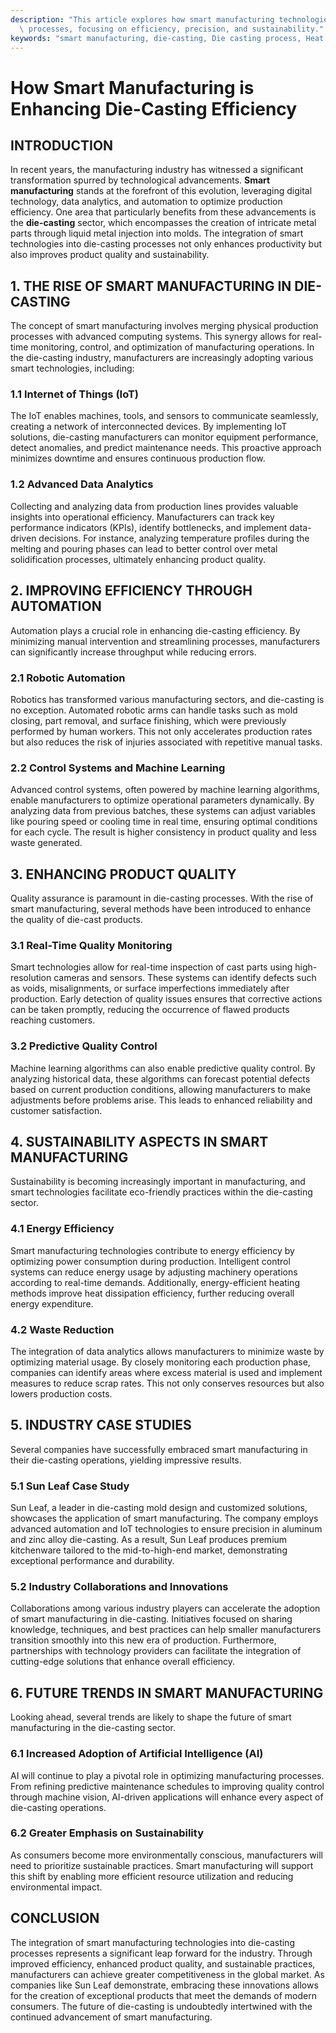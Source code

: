 ```yaml
---
description: "This article explores how smart manufacturing technologies are improving die-casting\
  \ processes, focusing on efficiency, precision, and sustainability."
keywords: "smart manufacturing, die-casting, Die casting process, Heat dissipation efficiency"
---
```

# How Smart Manufacturing is Enhancing Die-Casting Efficiency

## INTRODUCTION

In recent years, the manufacturing industry has witnessed a significant transformation spurred by technological advancements. **Smart manufacturing** stands at the forefront of this evolution, leveraging digital technology, data analytics, and automation to optimize production efficiency. One area that particularly benefits from these advancements is the **die-casting** sector, which encompasses the creation of intricate metal parts through liquid metal injection into molds. The integration of smart technologies into die-casting processes not only enhances productivity but also improves product quality and sustainability.

## 1. THE RISE OF SMART MANUFACTURING IN DIE-CASTING

The concept of smart manufacturing involves merging physical production processes with advanced computing systems. This synergy allows for real-time monitoring, control, and optimization of manufacturing operations. In the die-casting industry, manufacturers are increasingly adopting various smart technologies, including:

### 1.1 Internet of Things (IoT)

The IoT enables machines, tools, and sensors to communicate seamlessly, creating a network of interconnected devices. By implementing IoT solutions, die-casting manufacturers can monitor equipment performance, detect anomalies, and predict maintenance needs. This proactive approach minimizes downtime and ensures continuous production flow.

### 1.2 Advanced Data Analytics

Collecting and analyzing data from production lines provides valuable insights into operational efficiency. Manufacturers can track key performance indicators (KPIs), identify bottlenecks, and implement data-driven decisions. For instance, analyzing temperature profiles during the melting and pouring phases can lead to better control over metal solidification processes, ultimately enhancing product quality.

## 2. IMPROVING EFFICIENCY THROUGH AUTOMATION

Automation plays a crucial role in enhancing die-casting efficiency. By minimizing manual intervention and streamlining processes, manufacturers can significantly increase throughput while reducing errors.

### 2.1 Robotic Automation

Robotics has transformed various manufacturing sectors, and die-casting is no exception. Automated robotic arms can handle tasks such as mold closing, part removal, and surface finishing, which were previously performed by human workers. This not only accelerates production rates but also reduces the risk of injuries associated with repetitive manual tasks.

### 2.2 Control Systems and Machine Learning

Advanced control systems, often powered by machine learning algorithms, enable manufacturers to optimize operational parameters dynamically. By analyzing data from previous batches, these systems can adjust variables like pouring speed or cooling time in real time, ensuring optimal conditions for each cycle. The result is higher consistency in product quality and less waste generated.

## 3. ENHANCING PRODUCT QUALITY

Quality assurance is paramount in die-casting processes. With the rise of smart manufacturing, several methods have been introduced to enhance the quality of die-cast products.

### 3.1 Real-Time Quality Monitoring

Smart technologies allow for real-time inspection of cast parts using high-resolution cameras and sensors. These systems can identify defects such as voids, misalignments, or surface imperfections immediately after production. Early detection of quality issues ensures that corrective actions can be taken promptly, reducing the occurrence of flawed products reaching customers.

### 3.2 Predictive Quality Control

Machine learning algorithms can also enable predictive quality control. By analyzing historical data, these algorithms can forecast potential defects based on current production conditions, allowing manufacturers to make adjustments before problems arise. This leads to enhanced reliability and customer satisfaction.

## 4. SUSTAINABILITY ASPECTS IN SMART MANUFACTURING

Sustainability is becoming increasingly important in manufacturing, and smart technologies facilitate eco-friendly practices within the die-casting sector.

### 4.1 Energy Efficiency

Smart manufacturing technologies contribute to energy efficiency by optimizing power consumption during production. Intelligent control systems can reduce energy usage by adjusting machinery operations according to real-time demands. Additionally, energy-efficient heating methods improve heat dissipation efficiency, further reducing overall energy expenditure.

### 4.2 Waste Reduction

The integration of data analytics allows manufacturers to minimize waste by optimizing material usage. By closely monitoring each production phase, companies can identify areas where excess material is used and implement measures to reduce scrap rates. This not only conserves resources but also lowers production costs.

## 5. INDUSTRY CASE STUDIES

Several companies have successfully embraced smart manufacturing in their die-casting operations, yielding impressive results.

### 5.1 Sun Leaf Case Study

Sun Leaf, a leader in die-casting mold design and customized solutions, showcases the application of smart manufacturing. The company employs advanced automation and IoT technologies to ensure precision in aluminum and zinc alloy die-casting. As a result, Sun Leaf produces premium kitchenware tailored to the mid-to-high-end market, demonstrating exceptional performance and durability.

### 5.2 Industry Collaborations and Innovations

Collaborations among various industry players can accelerate the adoption of smart manufacturing in die-casting. Initiatives focused on sharing knowledge, techniques, and best practices can help smaller manufacturers transition smoothly into this new era of production. Furthermore, partnerships with technology providers can facilitate the integration of cutting-edge solutions that enhance overall efficiency.

## 6. FUTURE TRENDS IN SMART MANUFACTURING

Looking ahead, several trends are likely to shape the future of smart manufacturing in the die-casting sector.

### 6.1 Increased Adoption of Artificial Intelligence (AI)

AI will continue to play a pivotal role in optimizing manufacturing processes. From refining predictive maintenance schedules to improving quality control through machine vision, AI-driven applications will enhance every aspect of die-casting operations.

### 6.2 Greater Emphasis on Sustainability

As consumers become more environmentally conscious, manufacturers will need to prioritize sustainable practices. Smart manufacturing will support this shift by enabling more efficient resource utilization and reducing environmental impact.

## CONCLUSION

The integration of smart manufacturing technologies into die-casting processes represents a significant leap forward for the industry. Through improved efficiency, enhanced product quality, and sustainable practices, manufacturers can achieve greater competitiveness in the global market. As companies like Sun Leaf demonstrate, embracing these innovations allows for the creation of exceptional products that meet the demands of modern consumers. The future of die-casting is undoubtedly intertwined with the continued advancement of smart manufacturing.
